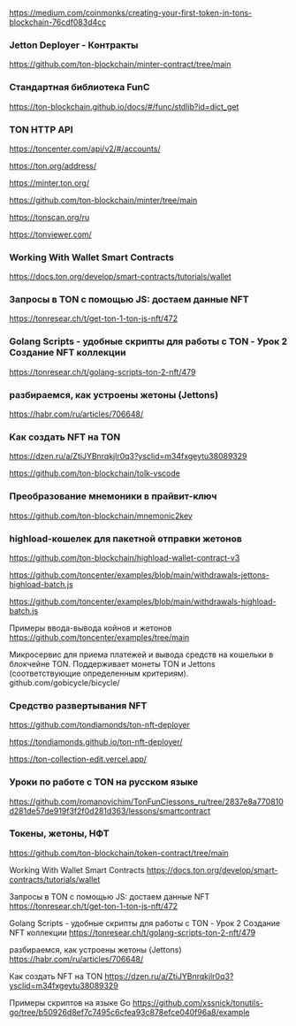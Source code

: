 https://medium.com/coinmonks/creating-your-first-token-in-tons-blockchain-76cdf083d4cc

### Jetton Deployer - Контракты
https://github.com/ton-blockchain/minter-contract/tree/main

### Стандартная библиотека FunC
https://ton-blockchain.github.io/docs/#/func/stdlib?id=dict_get

### TON HTTP API
https://toncenter.com/api/v2/#/accounts/

https://ton.org/address/

https://minter.ton.org/

https://github.com/ton-blockchain/minter/tree/main

https://tonscan.org/ru

https://tonviewer.com/

### Working With Wallet Smart Contracts
https://docs.ton.org/develop/smart-contracts/tutorials/wallet

### Запросы в TON с помощью JS: достаем данные NFT
https://tonresear.ch/t/get-ton-1-ton-js-nft/472

### Golang Scripts - удобные скрипты для работы с TON - Урок 2 Создание NFT коллекции
https://tonresear.ch/t/golang-scripts-ton-2-nft/479

### разбираемся, как устроены жетоны (Jettons)
https://habr.com/ru/articles/706648/

### Как создать NFT на TON

https://dzen.ru/a/ZtiJYBnrqkjlr0q3?ysclid=m34fxgeytu38089329

https://github.com/ton-blockchain/tolk-vscode

### Преобразование мнемоники в прайвит-ключ
https://github.com/ton-blockchain/mnemonic2key

### highload-кошелек для пакетной отправки жетонов
https://github.com/ton-blockchain/highload-wallet-contract-v3

https://github.com/toncenter/examples/blob/main/withdrawals-jettons-highload-batch.js

https://github.com/toncenter/examples/blob/main/withdrawals-highload-batch.js

Примеры ввода-вывода койнов и жетонов
https://github.com/toncenter/examples/tree/main

Микросервис для приема платежей и вывода средств на кошельки в блокчейне TON.
Поддерживает монеты TON и Jettons (соответствующие определенным критериям).
github.com/gobicycle/bicycle/

### Средство развертывания NFT
https://github.com/tondiamonds/ton-nft-deployer

https://tondiamonds.github.io/ton-nft-deployer/

https://ton-collection-edit.vercel.app/

### Уроки по работе с TON на русском языке
https://github.com/romanovichim/TonFunClessons_ru/tree/2837e8a770810d281de57de919f3f2f0d281d363/lessons/smartcontract

### Токены, жетоны, НФТ
https://github.com/ton-blockchain/token-contract/tree/main

Working With Wallet Smart Contracts
https://docs.ton.org/develop/smart-contracts/tutorials/wallet

Запросы в TON с помощью JS: достаем данные NFT
https://tonresear.ch/t/get-ton-1-ton-js-nft/472

Golang Scripts - удобные скрипты для работы с TON - Урок 2 Создание NFT коллекции
https://tonresear.ch/t/golang-scripts-ton-2-nft/479

разбираемся, как устроены жетоны (Jettons)
https://habr.com/ru/articles/706648/

Как создать NFT на TON
https://dzen.ru/a/ZtiJYBnrqkjlr0q3?ysclid=m34fxgeytu38089329

Примеры скриптов на языке Go
https://github.com/xssnick/tonutils-go/tree/b50926d8ef7c7495c6cfea93c878efce040f96a8/example
